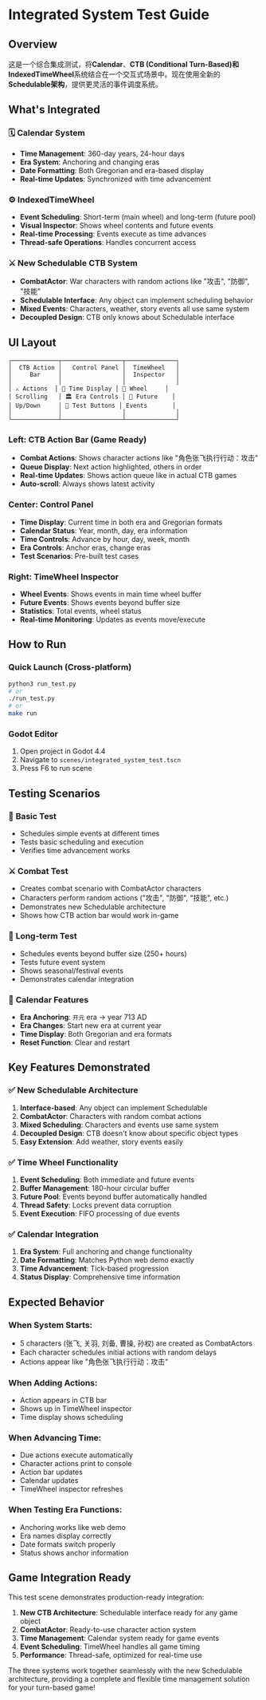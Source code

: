 # Integrated System Test Guide

## Overview
这是一个综合集成测试，将**Calendar**、**CTB (Conditional Turn-Based)**和**IndexedTimeWheel**系统结合在一个交互式场景中。现在使用全新的**Schedulable架构**，提供更灵活的事件调度系统。

## What's Integrated

### 🗓️ **Calendar System**
- **Time Management**: 360-day years, 24-hour days
- **Era System**: Anchoring and changing eras
- **Date Formatting**: Both Gregorian and era-based display
- **Real-time Updates**: Synchronized with time advancement

### ⚙️ **IndexedTimeWheel** 
- **Event Scheduling**: Short-term (main wheel) and long-term (future pool)
- **Visual Inspector**: Shows wheel contents and future events
- **Real-time Processing**: Events execute as time advances
- **Thread-safe Operations**: Handles concurrent access

### ⚔️ **New Schedulable CTB System**
- **CombatActor**: War characters with random actions like "攻击", "防御", "技能"
- **Schedulable Interface**: Any object can implement scheduling behavior
- **Mixed Events**: Characters, weather, story events all use same system
- **Decoupled Design**: CTB only knows about Schedulable interface

## UI Layout

```
┌─────────────┬─────────────────┬──────────────┐
│  CTB Action │   Control Panel │  TimeWheel   │
│     Bar     │                 │  Inspector   │
│             │                 │              │
│ ⚔️ Actions  │ 📅 Time Display │ 🎯 Wheel     │
│ Scrolling   │ 🏛️ Era Controls │ 🔮 Future    │
│ Up/Down     │ 🧪 Test Buttons │ Events       │
│             │                 │              │
└─────────────┴─────────────────┴──────────────┘
```

### Left: CTB Action Bar (Game Ready)
- **Combat Actions**: Shows character actions like "角色张飞执行行动：攻击"
- **Queue Display**: Next action highlighted, others in order
- **Real-time Updates**: Shows action queue like in actual CTB games
- **Auto-scroll**: Always shows latest activity

### Center: Control Panel
- **Time Display**: Current time in both era and Gregorian formats
- **Calendar Status**: Year, month, day, era information
- **Time Controls**: Advance by hour, day, week, month
- **Era Controls**: Anchor eras, change eras
- **Test Scenarios**: Pre-built test cases

### Right: TimeWheel Inspector
- **Wheel Events**: Shows events in main time wheel buffer
- **Future Events**: Shows events beyond buffer size
- **Statistics**: Total events, wheel status
- **Real-time Monitoring**: Updates as events move/execute

## How to Run

### Quick Launch (Cross-platform)
```bash
python3 run_test.py
# or
./run_test.py
# or
make run
```

### Godot Editor
1. Open project in Godot 4.4
2. Navigate to `scenes/integrated_system_test.tscn`
3. Press F6 to run scene

## Testing Scenarios

### 🧪 **Basic Test**
- Schedules simple events at different times
- Tests basic scheduling and execution
- Verifies time advancement works

### ⚔️ **Combat Test** 
- Creates combat scenario with CombatActor characters
- Characters perform random actions ("攻击", "防御", "技能", etc.)
- Demonstrates new Schedulable architecture
- Shows how CTB action bar would work in-game

### 🔮 **Long-term Test**
- Schedules events beyond buffer size (250+ hours)
- Tests future event system
- Shows seasonal/festival events
- Demonstrates calendar integration

### 📅 **Calendar Features**
- **Era Anchoring**: `开元` era → year 713 AD
- **Era Changes**: Start new era at current year
- **Time Display**: Both Gregorian and era formats
- **Reset Function**: Clear and restart

## Key Features Demonstrated

### ✅ **New Schedulable Architecture**
1. **Interface-based**: Any object can implement Schedulable
2. **CombatActor**: Characters with random combat actions
3. **Mixed Scheduling**: Characters and events use same system
4. **Decoupled Design**: CTB doesn't know about specific object types
5. **Easy Extension**: Add weather, story events easily

### ✅ **Time Wheel Functionality**
1. **Event Scheduling**: Both immediate and future events
2. **Buffer Management**: 180-hour circular buffer
3. **Future Pool**: Events beyond buffer automatically handled
4. **Thread Safety**: Locks prevent data corruption
5. **Event Execution**: FIFO processing of due events

### ✅ **Calendar Integration**
1. **Era System**: Full anchoring and change functionality
2. **Date Formatting**: Matches Python web demo exactly
3. **Time Advancement**: Tick-based progression
4. **Status Display**: Comprehensive time information

## Expected Behavior

### When System Starts:
- 5 characters (张飞, 关羽, 刘备, 曹操, 孙权) are created as CombatActors
- Each character schedules initial actions with random delays
- Actions appear like "角色张飞执行行动：攻击"

### When Adding Actions:
- Action appears in CTB bar
- Shows up in TimeWheel inspector
- Time display shows scheduling

### When Advancing Time:
- Due actions execute automatically
- Character actions print to console
- Action bar updates
- Calendar updates
- TimeWheel inspector refreshes

### When Testing Era Functions:
- Anchoring works like web demo
- Era names display correctly
- Date formats switch properly
- Status shows anchor information

## Game Integration Ready

This test scene demonstrates production-ready integration:

1. **New CTB Architecture**: Schedulable interface ready for any game object
2. **CombatActor**: Ready-to-use character action system
3. **Time Management**: Calendar system ready for game events
4. **Event Scheduling**: TimeWheel handles all game timing
5. **Performance**: Thread-safe, optimized for real-time use

The three systems work together seamlessly with the new Schedulable architecture, providing a complete and flexible time management solution for your turn-based game!